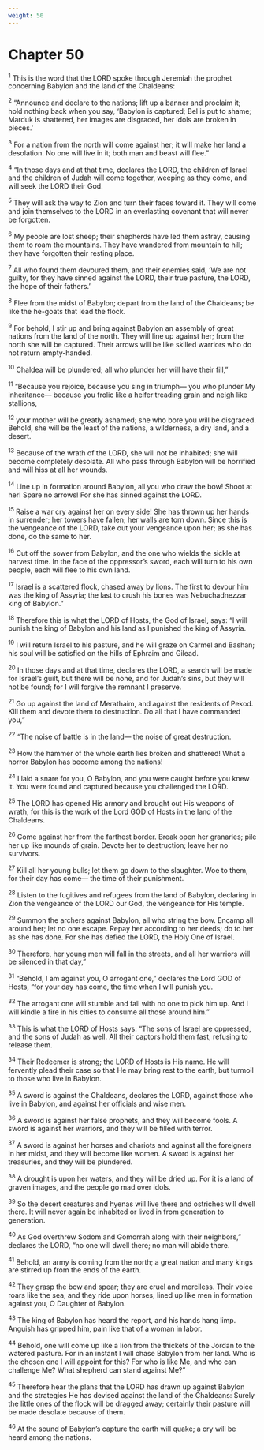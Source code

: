 ```yaml
---
weight: 50
---
```


# Chapter 50

<sup>1</sup> This is the word that the LORD spoke through Jeremiah the prophet concerning Babylon and the land of the Chaldeans: 

<sup>2</sup> “Announce and declare to the nations; lift up a banner and proclaim it; hold nothing back when you say, ‘Babylon is captured; Bel is put to shame; Marduk is shattered, her images are disgraced, her idols are broken in pieces.’ 

<sup>3</sup> For a nation from the north will come against her; it will make her land a desolation. No one will live in it; both man and beast will flee.” 

<sup>4</sup> “In those days and at that time, declares the LORD, the children of Israel and the children of Judah will come together, weeping as they come, and will seek the LORD their God. 

<sup>5</sup> They will ask the way to Zion and turn their faces toward it. They will come and join themselves to the LORD in an everlasting covenant that will never be forgotten. 

<sup>6</sup> My people are lost sheep; their shepherds have led them astray, causing them to roam the mountains. They have wandered from mountain to hill; they have forgotten their resting place. 

<sup>7</sup> All who found them devoured them, and their enemies said, ‘We are not guilty, for they have sinned against the LORD, their true pasture, the LORD, the hope of their fathers.’ 

<sup>8</sup> Flee from the midst of Babylon; depart from the land of the Chaldeans; be like the he-goats that lead the flock. 

<sup>9</sup> For behold, I stir up and bring against Babylon an assembly of great nations from the land of the north. They will line up against her; from the north she will be captured. Their arrows will be like skilled warriors who do not return empty-handed. 

<sup>10</sup> Chaldea will be plundered; all who plunder her will have their fill,” 

<sup>11</sup> “Because you rejoice, because you sing in triumph— you who plunder My inheritance— because you frolic like a heifer treading grain and neigh like stallions, 

<sup>12</sup> your mother will be greatly ashamed; she who bore you will be disgraced. Behold, she will be the least of the nations, a wilderness, a dry land, and a desert. 

<sup>13</sup> Because of the wrath of the LORD, she will not be inhabited; she will become completely desolate. All who pass through Babylon will be horrified and will hiss at all her wounds. 

<sup>14</sup> Line up in formation around Babylon, all you who draw the bow! Shoot at her! Spare no arrows! For she has sinned against the LORD. 

<sup>15</sup> Raise a war cry against her on every side! She has thrown up her hands in surrender; her towers have fallen; her walls are torn down. Since this is the vengeance of the LORD, take out your vengeance upon her; as she has done, do the same to her. 

<sup>16</sup> Cut off the sower from Babylon, and the one who wields the sickle at harvest time. In the face of the oppressor’s sword, each will turn to his own people, each will flee to his own land. 

<sup>17</sup> Israel is a scattered flock, chased away by lions. The first to devour him was the king of Assyria; the last to crush his bones was Nebuchadnezzar king of Babylon.” 

<sup>18</sup> Therefore this is what the LORD of Hosts, the God of Israel, says: “I will punish the king of Babylon and his land as I punished the king of Assyria. 

<sup>19</sup> I will return Israel to his pasture, and he will graze on Carmel and Bashan; his soul will be satisfied on the hills of Ephraim and Gilead. 

<sup>20</sup> In those days and at that time, declares the LORD, a search will be made for Israel’s guilt, but there will be none, and for Judah’s sins, but they will not be found; for I will forgive the remnant I preserve. 

<sup>21</sup> Go up against the land of Merathaim, and against the residents of Pekod. Kill them and devote them to destruction. Do all that I have commanded you,” 

<sup>22</sup> “The noise of battle is in the land— the noise of great destruction. 

<sup>23</sup> How the hammer of the whole earth lies broken and shattered! What a horror Babylon has become among the nations! 

<sup>24</sup> I laid a snare for you, O Babylon, and you were caught before you knew it. You were found and captured because you challenged the LORD. 

<sup>25</sup> The LORD has opened His armory and brought out His weapons of wrath, for this is the work of the Lord GOD of Hosts in the land of the Chaldeans. 

<sup>26</sup> Come against her from the farthest border. Break open her granaries; pile her up like mounds of grain. Devote her to destruction; leave her no survivors. 

<sup>27</sup> Kill all her young bulls; let them go down to the slaughter. Woe to them, for their day has come— the time of their punishment. 

<sup>28</sup> Listen to the fugitives and refugees from the land of Babylon, declaring in Zion the vengeance of the LORD our God, the vengeance for His temple. 

<sup>29</sup> Summon the archers against Babylon, all who string the bow. Encamp all around her; let no one escape. Repay her according to her deeds; do to her as she has done. For she has defied the LORD, the Holy One of Israel. 

<sup>30</sup> Therefore, her young men will fall in the streets, and all her warriors will be silenced in that day,” 

<sup>31</sup> “Behold, I am against you, O arrogant one,” declares the Lord GOD of Hosts, “for your day has come, the time when I will punish you. 

<sup>32</sup> The arrogant one will stumble and fall with no one to pick him up. And I will kindle a fire in his cities to consume all those around him.” 

<sup>33</sup> This is what the LORD of Hosts says: “The sons of Israel are oppressed, and the sons of Judah as well. All their captors hold them fast, refusing to release them. 

<sup>34</sup> Their Redeemer is strong; the LORD of Hosts is His name. He will fervently plead their case so that He may bring rest to the earth, but turmoil to those who live in Babylon. 

<sup>35</sup> A sword is against the Chaldeans, declares the LORD, against those who live in Babylon, and against her officials and wise men. 

<sup>36</sup> A sword is against her false prophets, and they will become fools. A sword is against her warriors, and they will be filled with terror. 

<sup>37</sup> A sword is against her horses and chariots and against all the foreigners in her midst, and they will become like women. A sword is against her treasuries, and they will be plundered. 

<sup>38</sup> A drought is upon her waters, and they will be dried up. For it is a land of graven images, and the people go mad over idols. 

<sup>39</sup> So the desert creatures and hyenas will live there and ostriches will dwell there. It will never again be inhabited or lived in from generation to generation. 

<sup>40</sup> As God overthrew Sodom and Gomorrah along with their neighbors,” declares the LORD, “no one will dwell there; no man will abide there. 

<sup>41</sup> Behold, an army is coming from the north; a great nation and many kings are stirred up from the ends of the earth. 

<sup>42</sup> They grasp the bow and spear; they are cruel and merciless. Their voice roars like the sea, and they ride upon horses, lined up like men in formation against you, O Daughter of Babylon. 

<sup>43</sup> The king of Babylon has heard the report, and his hands hang limp. Anguish has gripped him, pain like that of a woman in labor. 

<sup>44</sup> Behold, one will come up like a lion from the thickets of the Jordan to the watered pasture. For in an instant I will chase Babylon from her land. Who is the chosen one I will appoint for this? For who is like Me, and who can challenge Me? What shepherd can stand against Me?” 

<sup>45</sup> Therefore hear the plans that the LORD has drawn up against Babylon and the strategies He has devised against the land of the Chaldeans: Surely the little ones of the flock will be dragged away; certainly their pasture will be made desolate because of them. 

<sup>46</sup> At the sound of Babylon’s capture the earth will quake; a cry will be heard among the nations. 


